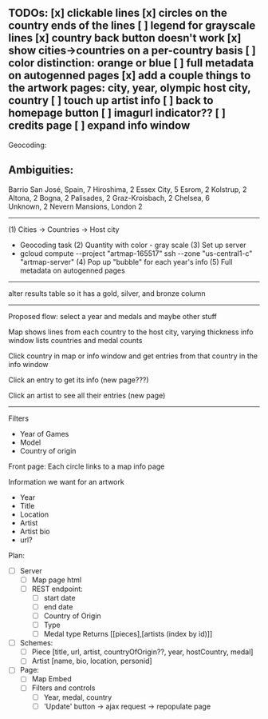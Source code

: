 TODOs:
[x] clickable lines
  [x] circles on the country ends of the lines
[ ] legend for grayscale lines
[x] country back button doesn't work
[x] show cities->countries on a per-country basis
  [ ] color distinction: orange or blue
[ ] full metadata on autogenned pages
  [x] add a couple things to the artwork pages:
      city, year, olympic host city, country
      [ ] touch up artist info
[ ] back to homepage button
[ ] imagurl indicator??
[ ] credits page
[ ] expand info window
-----------------

Geocoding:

Ambiguities:
------------
Barrio San José, Spain,   7
Hiroshima,                2
Essex City,               5
Esrom,                    2
Kolstrup,                 2
Altona,                   2
Bogna,                    2
Palisades,                2
Graz-Kroisbach,           2
Chelsea,                  6           
Unknown,                  2
Nevern Mansions, London   2

-----------------------------

(1) Cities -> Countries -> Host city
  - Geocoding task
(2) Quantity with color - gray scale
(3) Set up server
  - gcloud compute --project "artmap-165517" ssh --zone "us-central1-c" "artmap-server"
(4) Pop up "bubble" for each year's info
(5) Full metadata on autogenned pages

----------------------------

alter results table so it has a gold, silver, and bronze column

-------------
Proposed flow: select a year and medals and maybe other stuff

Map shows lines from each country to the host city, varying thickness
info window lists countries and medal counts

Click country in map or info window and get entries from that country in the info window

Click an entry to get its info (new page???)

Click an artist to see all their entries (new page)

-----------
Filters
- Year of Games
- Model
- Country of origin

Front page:
Each circle links to a map info page

Information we want for an artwork
- Year
- Title
- Location
- Artist
- Artist bio
- url?


Plan:
- [ ] Server
  - [ ] Map page html
  - [ ] REST endpoint:
    - [ ] start date
    - [ ] end date
    - [ ] Country of Origin
    - [ ] Type
    - [ ] Medal type
    Returns [[pieces],[artists (index by id)]]
- [ ] Schemes:
  - [ ] Piece
        [title, url, artist, countryOfOrigin??, year, hostCountry, medal]
  - [ ] Artist
        [name, bio, location, personid]
- [ ] Page:
  - [ ] Map Embed
  - [ ] Filters and controls
    - [ ] Year, medal, country
    - [ ] 'Update' button -> ajax request -> repopulate page

